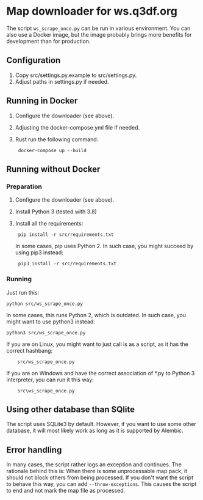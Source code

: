 # Map downloader for ws.q3df.org

The script `ws_scrape_once.py` can be run in various environment. You can also use a Docker image, but the image probably brings more benefits for development than for production.

## Configuration

1. Copy src/settings.py.example to src/settings.py.
2. Adjust paths in settings.py if needed.

## Running in Docker

1. Configure the downloader (see above).
2. Adjusting the docker-compose.yml file if needed.
3. Rust run the following command:

        docker-compose up --build

## Running without Docker

### Preparation

1. Configure the downloader (see above).
2. Install Python 3 (tested with 3.8)
3. Install all the requirements:

        pip install -r src/requirements.txt

    In some cases, pip uses Python 2. In such case, you might succeed by using pip3 instead:

        pip3 install -r src/requirements.txt

### Running

Just run this:

    python src/ws_scrape_once.py

In some cases, this runs Python 2, which is outdated. In such case, you might want to use python3 instead:

    python3 src/ws_scrape_once.py

If you are on Linux, you might want to just call is as a script, as it has the correct hashbang:

        src/ws_scrape_once.py

If you are on Windows and have the correct association of *.py to Python 3 interpreter, you can run it this way:

        src\ws_scrape_once.py

## Using other database than SQlite

The script uses SQLite3 by default. However, if you want to use some other database, it will most likely work as long as it is supported by Alembic.

## Error handling

In many cases, the script rather logs an exception and continues. The rationale behind this is: When there is some unprocessable map pack, it should not block others from being processed. If you don't want the script to behave this way, you can add `--throw-exceptions`. This causes the script to end and not mark the map file as processed.



